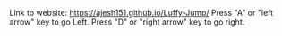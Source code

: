 Link to website: https://ajesh151.github.io/Luffy-Jump/
Press "A" or "left arrow" key to go Left. 
Press "D" or "right arrow" key to go right. 
